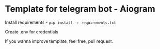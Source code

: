 # Template for telegram bot - Aiogram

Install requirements - `pip install -r requirements.txt` 

Create .env for credentials

If you wanna improve template, feel free, pull request.